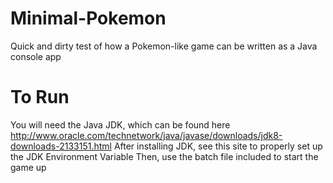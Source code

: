 # Minimal-Pokemon
Quick and dirty test of how a Pokemon-like game can be written as a Java console app

# To Run
You will need the Java JDK, which can be found here http://www.oracle.com/technetwork/java/javase/downloads/jdk8-downloads-2133151.html
After installing JDK, see this site to properly set up the JDK Environment Variable
Then, use the batch file included to start the game up

